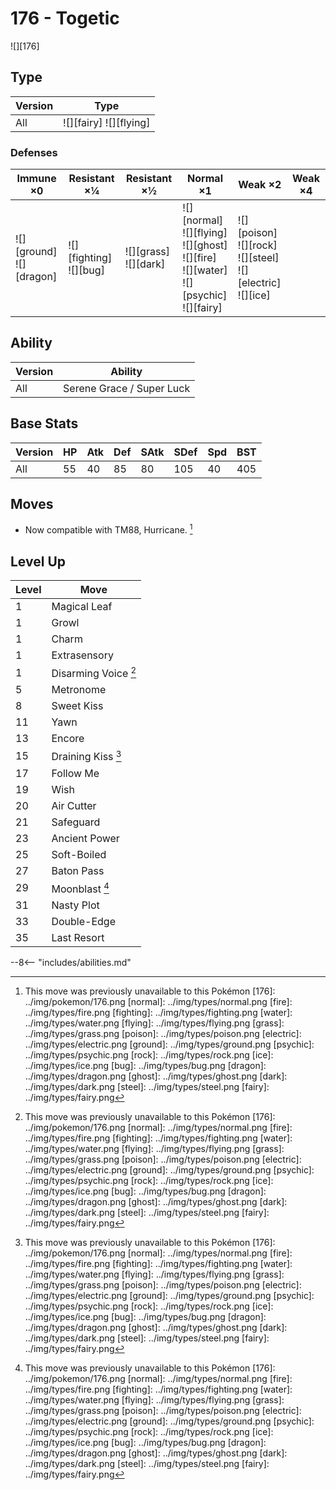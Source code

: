 # 176 - Togetic
![][176]

## Type

Version | Type
---     | ---
All     | ![][fairy]  ![][flying]

### Defenses

Immune ×0                      | Resistant ×¼                  | Resistant ×½                | Normal ×1                                                                                             | Weak ×2                                                                 | Weak ×4
---                            | ---                           | ---                         | ---                                                                                                   | ---                                                                     | ---
![][ground]<br>![][dragon]<br> | ![][fighting]<br>![][bug]<br> | ![][grass]<br>![][dark]<br> | ![][normal]<br>![][flying]<br>![][ghost]<br>![][fire]<br>![][water]<br>![][psychic]<br>![][fairy]<br> | ![][poison]<br>![][rock]<br>![][steel]<br>![][electric]<br>![][ice]<br> | &nbsp;

## Ability

Version | Ability
---     | ---
All     | Serene Grace / Super Luck

## Base Stats

Version | HP  | Atk | Def | SAtk | SDef | Spd | BST
---     | --- | --- | --- | ---  | ---  | --- | ---
All     | 55  | 40  | 85  | 80   | 105  | 40  | 405

## Moves

 - Now compatible with TM88, Hurricane. [^1]

## Level Up

Level | Move
---   | ---
1     | Magical Leaf
1     | Growl
1     | Charm
1     | Extrasensory
1     | Disarming Voice [^1]
5     | Metronome
8     | Sweet Kiss
11    | Yawn
13    | Encore
15    | Draining Kiss [^1]
17    | Follow Me
19    | Wish
20    | Air Cutter
21    | Safeguard
23    | Ancient Power
25    | Soft-Boiled
27    | Baton Pass
29    | Moonblast [^1]
31    | Nasty Plot
33    | Double-Edge
35    | Last Resort


--8<-- "includes/abilities.md"

[^1]: This move was previously unavailable to this Pokémon
[176]: ../img/pokemon/176.png
[normal]: ../img/types/normal.png
[fire]: ../img/types/fire.png
[fighting]: ../img/types/fighting.png
[water]: ../img/types/water.png
[flying]: ../img/types/flying.png
[grass]: ../img/types/grass.png
[poison]: ../img/types/poison.png
[electric]: ../img/types/electric.png
[ground]: ../img/types/ground.png
[psychic]: ../img/types/psychic.png
[rock]: ../img/types/rock.png
[ice]: ../img/types/ice.png
[bug]: ../img/types/bug.png
[dragon]: ../img/types/dragon.png
[ghost]: ../img/types/ghost.png
[dark]: ../img/types/dark.png
[steel]: ../img/types/steel.png
[fairy]: ../img/types/fairy.png
